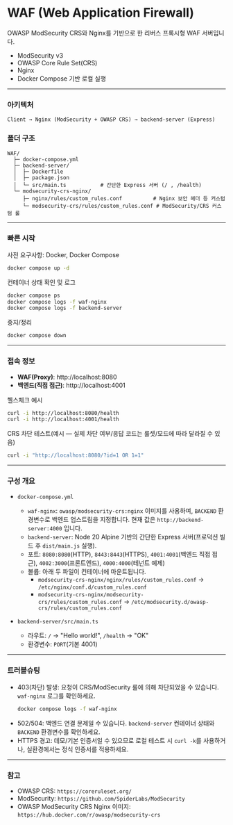 # WAF (Web Application Firewall)

OWASP ModSecurity CRS와 Nginx를 기반으로 한 리버스 프록시형 WAF 서버입니다.

- ModSecurity v3
- OWASP Core Rule Set(CRS)
- Nginx
- Docker Compose 기반 로컬 실행

---

### 아키텍처

```
Client → Nginx (ModSecurity + OWASP CRS) → backend-server (Express)
```

### 폴더 구조

```
WAF/
  ├─ docker-compose.yml
  ├─ backend-server/
  │  ├─ Dockerfile
  │  ├─ package.json
  │  └─ src/main.ts           # 간단한 Express 서버 (/ , /health)
  └─ modsecurity-crs-nginx/
     ├─ nginx/rules/custom_rules.conf          # Nginx 보안 헤더 등 커스텀
     └─ modsecurity-crs/rules/custom_rules.conf # ModSecurity/CRS 커스텀 룰
```

---

### 빠른 시작

사전 요구사항: Docker, Docker Compose

```bash
docker compose up -d
```

컨테이너 상태 확인 및 로그

```bash
docker compose ps
docker compose logs -f waf-nginx
docker compose logs -f backend-server
```

중지/정리

```bash
docker compose down
```

---

### 접속 정보

- **WAF(Proxy)**: http://localhost:8080
- **백엔드(직접 접근)**: http://localhost:4001

헬스체크 예시

```bash
curl -i http://localhost:8080/health
curl -i http://localhost:4001/health
```

CRS 차단 테스트(예시 — 실제 차단 여부/응답 코드는 룰셋/모드에 따라 달라질 수 있음)

```bash
curl -i "http://localhost:8080/?id=1 OR 1=1"
```

---

### 구성 개요

- `docker-compose.yml`

  - `waf-nginx`: `owasp/modsecurity-crs:nginx` 이미지를 사용하며, `BACKEND` 환경변수로 백엔드 업스트림을 지정합니다. 현재 값은 `http://backend-server:4000` 입니다.
  - `backend-server`: Node 20 Alpine 기반의 간단한 Express 서버(프로덕션 빌드 후 `dist/main.js` 실행).
  - 포트: `8080:8080`(HTTP), `8443:8443`(HTTPS), `4001:4001`(백엔드 직접 접근), `4002:3000`(프론트엔드), `4000:4000`(테넌트 예제)
  - 볼륨: 아래 두 파일이 컨테이너에 마운트됩니다.
    - `modsecurity-crs-nginx/nginx/rules/custom_rules.conf` → `/etc/nginx/conf.d/custom_rules.conf`
    - `modsecurity-crs-nginx/modsecurity-crs/rules/custom_rules.conf` → `/etc/modsecurity.d/owasp-crs/rules/custom_rules.conf`

- `backend-server/src/main.ts`
  - 라우트: `/` → "Hello world!", `/health` → "OK"
  - 환경변수: `PORT`(기본 4001)

---

### 트러블슈팅

- 403(차단) 발생: 요청이 CRS/ModSecurity 룰에 의해 차단되었을 수 있습니다. `waf-nginx` 로그를 확인하세요.
  ```bash
  docker compose logs -f waf-nginx
  ```
- 502/504: 백엔드 연결 문제일 수 있습니다. `backend-server` 컨테이너 상태와 `BACKEND` 환경변수를 확인하세요.
- HTTPS 경고: 데모/기본 인증서일 수 있으므로 로컬 테스트 시 `curl -k`를 사용하거나, 실환경에서는 정식 인증서를 적용하세요.

---

### 참고

- OWASP CRS: `https://coreruleset.org/`
- ModSecurity: `https://github.com/SpiderLabs/ModSecurity`
- OWASP ModSecurity CRS Nginx 이미지: `https://hub.docker.com/r/owasp/modsecurity-crs`
